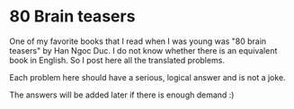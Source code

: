 # 80 Brain teasers

One of my favorite books that I read when I was young was "80 brain teasers" by Han Ngoc Duc. I do not know whether there is an equivalent book in English. So I post here all the translated problems.

Each problem here should have a serious, logical answer and is not a joke.

The answers will be added later if there is enough demand :)
